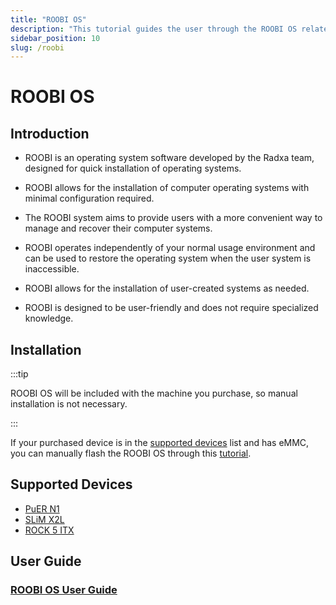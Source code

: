 ```yaml
---
title: "ROOBI OS"
description: "This tutorial guides the user through the ROOBI OS related software features of the Radxa X series."
sidebar_position: 10
slug: /roobi
---
```


# ROOBI OS

## Introduction

- ROOBI is an operating system software developed by the Radxa team, designed for quick installation of operating systems.

- ROOBI allows for the installation of computer operating systems with minimal configuration required.

- The ROOBI system aims to provide users with a more convenient way to manage and recover their computer systems.

- ROOBI operates independently of your normal usage environment and can be used to restore the operating system when the user system is inaccessible.

- ROOBI allows for the installation of user-created systems as needed.

- ROOBI is designed to be user-friendly and does not require specialized knowledge.

## Installation

:::tip

ROOBI OS will be included with the machine you purchase, so manual installation is not necessary.

:::

If your purchased device is in the [supported devices](#supported-devices) list and has eMMC, you can manually flash the ROOBI OS through this [tutorial](./install-roobi).

## Supported Devices

- [PuER N1](https://palmshell.io/puer-n1)
- [SLiM X2L](https://palmshell.io/slim-x2l)
- [ROCK 5 ITX](https://radxa.com/products/rock5/5itx)

## User Guide

### [ROOBI OS User Guide](./roobi-usage)
